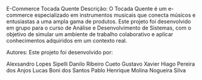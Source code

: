 E-Commerce Tocada Quente
Descrição: O Tocada Quente é um e-commerce especializado em instrumentos musicais que conecta músicos e entusiastas a uma ampla gama de produtos. Este projeto foi desenvolvido em grupo para o curso de Análise e Desenvolvimento de Sistemas, com o objetivo de simular um ambiente de trabalho colaborativo e aplicar conhecimentos adquiridos em um contexto real.

Autores: Este projeto foi desenvolvido por:

Alexsandro Lopes Sipelli
Danilo Ribeiro Cueto
Gustavo Xavier
Hiago Pereira dos Anjos
Lucas Boni dos Santos
Pablo Henrique Molina Nogueira Silva
